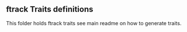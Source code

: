## ftrack Traits definitions

This folder holds ftrack traits
see main readme on how to generate traits.